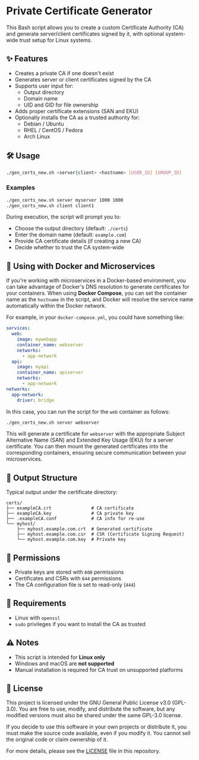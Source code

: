 # Private Certificate Generator

This Bash script allows you to create a custom Certificate Authority (CA) and generate server/client certificates signed by it, with optional system-wide trust setup for Linux systems.

## ✨ Features

- Creates a private CA if one doesn't exist
- Generates server or client certificates signed by the CA
- Supports user input for:
  - Output directory
  - Domain name
  - UID and GID for file ownership
- Adds proper certificate extensions (SAN and EKU)
- Optionally installs the CA as a trusted authority for:
  - Debian / Ubuntu
  - RHEL / CentOS / Fedora
  - Arch Linux

## 🛠️ Usage

```bash
./gen_certs_new.sh <server|client> <hostname> [USER_ID] [GROUP_ID]
````

### Examples

```bash
./gen_certs_new.sh server myserver 1000 1000
./gen_certs_new.sh client client1
```

During execution, the script will prompt you to:

* Choose the output directory (default: `./certs`)
* Enter the domain name (default: `example.com`)
* Provide CA certificate details (if creating a new CA)
* Decide whether to trust the CA system-wide

## 🐳 Using with Docker and Microservices

If you're working with microservices in a Docker-based environment, you can take advantage of Docker's DNS resolution to generate certificates for your containers. When using **Docker Compose**, you can set the container name as the `hostname` in the script, and Docker will resolve the service name automatically within the Docker network.

For example, in your `docker-compose.yml`, you could have something like:

```yaml
services:
  web:
    image: mywebapp
    container_name: webserver
    networks:
      - app-network
  api:
    image: myapi
    container_name: apiserver
    networks:
      - app-network
networks:
  app-network:
    driver: bridge
```

In this case, you can run the script for the `web` container as follows:

```bash
./gen_certs_new.sh server webserver
```

This will generate a certificate for `webserver` with the appropriate Subject Alternative Name (SAN) and Extended Key Usage (EKU) for a server certificate. You can then mount the generated certificates into the corresponding containers, ensuring secure communication between your microservices.

## 📁 Output Structure

Typical output under the certificate directory:

```
certs/
├── exampleCA.crt               # CA certificate
├── exampleCA.key               # CA private key
├── .exampleCA.conf             # CA info for re-use
└── myhost/
    ├── myhost.example.com.crt  # Generated certificate
    ├── myhost.example.com.csr  # CSR (Certificate Signing Request)
    └── myhost.example.com.key  # Private key
```

## 🔐 Permissions

* Private keys are stored with `600` permissions
* Certificates and CSRs with `644` permissions
* The CA configuration file is set to read-only (`444`)

## 🐧 Requirements

* Linux with `openssl`
* `sudo` privileges if you want to install the CA as trusted

## ⚠️ Notes

* This script is intended for **Linux only**
* Windows and macOS are **not supported**
* Manual installation is required for CA trust on unsupported platforms

## 📜 License

This project is licensed under the GNU General Public License v3.0 (GPL-3.0). You are free to use, modify, and distribute the software, but any modified versions must also be shared under the same GPL-3.0 license.

If you decide to use this software in your own projects or distribute it, you must make the source code available, even if you modify it. You cannot sell the original code or claim ownership of it.

For more details, please see the [LICENSE](LICENSE) file in this repository.
